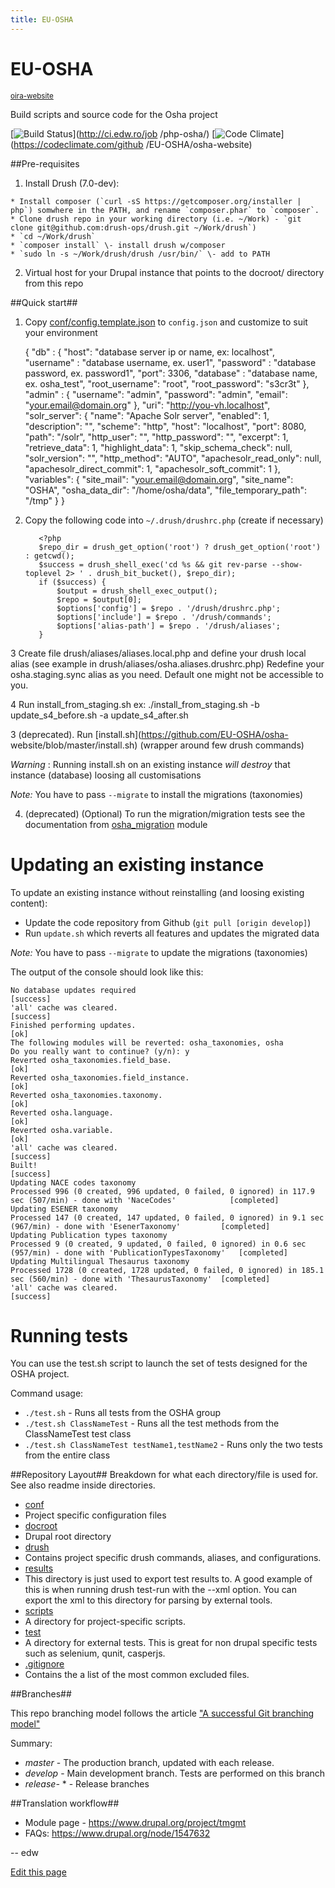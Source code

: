 ```yaml
---
title: EU-OSHA
---
```

#  EU-OSHA


<small class="github">[oira-website](https://github.com/EU-OSHA/oira-website)</small>

Build scripts and source code for the Osha project

[![Build
Status](https://camo.githubusercontent.com/9f6e6c1797d866adafee82039e43a08b025e1808/687474703a2f2f63692e6564772e726f2f6275696c645374617475732f69636f6e3f6a6f623d7068702d6f736861)](http://ci.edw.ro/job
/php-osha/) [![Code
Climate](https://camo.githubusercontent.com/fd7befc52c28f148b5b15ff0eeb63d0a0f4bfc04/68747470733a2f2f636f6465636c696d6174652e636f6d2f6769746875622f45552d4f5348412f6f7368612d776562736974652f6261646765732f6770612e737667)](https://codeclimate.com/github
/EU-OSHA/osha-website)

##Pre-requisites

  1. Install Drush (7.0-dev):

    * Install composer (`curl -sS https://getcomposer.org/installer | php`) somwhere in the PATH, and rename `composer.phar` to `composer`.
    * Clone drush repo in your working directory (i.e. ~/Work) - `git clone git@github.com:drush-ops/drush.git ~/Work/drush`)
    * `cd ~/Work/drush`
    * `composer install` \- install drush w/composer
    * `sudo ln -s ~/Work/drush/drush /usr/bin/` \- add to PATH
  2. Virtual host for your Drupal instance that points to the docroot/ directory from this repo

##Quick start##

  1. Copy [conf/config.template.json](https://github.com/EU-OSHA/osha-website/blob/master/conf/config.template.json) to `config.json` and customize to suit your environment
    
        {
        "db" : {
            "host": "database server ip or name, ex: localhost",
            "username" : "database username, ex. user1",
            "password" : "database password, ex. password1",
            "port": 3306,
            "database" : "database name, ex. osha_test",
            "root_username": "root",
            "root_password": "s3cr3t"
        },
        "admin" : {
            "username": "admin",
            "password": "admin",
            "email": "your.email@domain.org"
        },
        "uri": "http://you-vh.localhost",
        "solr_server": {
            "name": "Apache Solr server",
            "enabled": 1,
            "description": "",
            "scheme": "http",
            "host": "localhost",
            "port": 8080,
            "path": "/solr",
            "http_user": "",
            "http_password": "",
            "excerpt": 1,
            "retrieve_data": 1,
            "highlight_data": 1,
            "skip_schema_check": null,
            "solr_version": "",
            "http_method": "AUTO",
            "apachesolr_read_only": null,
            "apachesolr_direct_commit": 1,
            "apachesolr_soft_commit": 1
        },
        "variables": {
            "site_mail": "your.email@domain.org",
            "site_name": "OSHA",
            "osha_data_dir": "/home/osha/data",
            "file_temporary_path": "/tmp"
        }
    }

  2. Copy the following code into `~/.drush/drushrc.php` (create if necessary)
    
            <?php
            $repo_dir = drush_get_option('root') ? drush_get_option('root') : getcwd();
            $success = drush_shell_exec('cd %s && git rev-parse --show-toplevel 2> ' . drush_bit_bucket(), $repo_dir);
            if ($success) {
                $output = drush_shell_exec_output();
                $repo = $output[0];
                $options['config'] = $repo . '/drush/drushrc.php';
                $options['include'] = $repo . '/drush/commands';
                $options['alias-path'] = $repo . '/drush/aliases';
            }

3 Create file drush/aliases/aliases.local.php and define your drush local
alias (see example in drush/aliases/osha.aliases.drushrc.php) Redefine your
osha.staging.sync alias as you need. Default one might not be accessible to
you.

4 Run install_from_staging.sh ex: ./install_from_staging.sh -b
update_s4_before.sh -a update_s4_after.sh

3 (deprecated). Run [install.sh](https://github.com/EU-OSHA/osha-
website/blob/master/install.sh) (wrapper around few drush commands)

_Warning_ : Running install.sh on an existing instance _will destroy_ that
instance (database) loosing all customisations

_Note:_ You have to pass `--migrate` to install the migrations (taxonomies)

  4. (deprecated) (Optional) To run the migration/migration tests see the documentation from [osha_migration](https://github.com/EU-OSHA/osha-website/tree/master/docroot/sites/all/modules/osha_migration) module

#  Updating an existing instance

To update an existing instance without reinstalling (and loosing existing
content):

  * Update the code repository from Github (`git pull [origin develop]`)
  * Run `update.sh` which reverts all features and updates the migrated data

_Note:_ You have to pass `--migrate` to update the migrations (taxonomies)

The output of the console should look like this:

    
    
    No database updates required                                                                                          [success]
    'all' cache was cleared.                                                                                              [success]
    Finished performing updates.                                                                                          [ok]
    The following modules will be reverted: osha_taxonomies, osha
    Do you really want to continue? (y/n): y
    Reverted osha_taxonomies.field_base.                                                                                  [ok]
    Reverted osha_taxonomies.field_instance.                                                                              [ok]
    Reverted osha_taxonomies.taxonomy.                                                                                    [ok]
    Reverted osha.language.                                                                                               [ok]
    Reverted osha.variable.                                                                                               [ok]
    'all' cache was cleared.                                                                                              [success]
    Built!                                                                                                                [success]
    Updating NACE codes taxonomy
    Processed 996 (0 created, 996 updated, 0 failed, 0 ignored) in 117.9 sec (507/min) - done with 'NaceCodes'            [completed]
    Updating ESENER taxonomy
    Processed 147 (0 created, 147 updated, 0 failed, 0 ignored) in 9.1 sec (967/min) - done with 'EsenerTaxonomy'         [completed]
    Updating Publication types taxonomy
    Processed 9 (0 created, 9 updated, 0 failed, 0 ignored) in 0.6 sec (957/min) - done with 'PublicationTypesTaxonomy'   [completed]
    Updating Multilingual Thesaurus taxonomy
    Processed 1728 (0 created, 1728 updated, 0 failed, 0 ignored) in 185.1 sec (560/min) - done with 'ThesaurusTaxonomy'  [completed]
    'all' cache was cleared.                                                                                              [success]
    

#  Running tests

You can use the test.sh script to launch the set of tests designed for the
OSHA project.

Command usage:

  * `./test.sh` \- Runs all tests from the OSHA group
  * `./test.sh ClassNameTest` \- Runs all the test methods from the ClassNameTest test class
  * `./test.sh ClassNameTest testName1,testName2` \- Runs only the two tests from the entire class

##Repository Layout## Breakdown for what each directory/file is used for. See
also readme inside directories.

  * [conf](https://github.com/EU-OSHA/osha-website/tree/master/conf)
  * Project specific configuration files
  * [docroot](https://github.com/EU-OSHA/osha-website/tree/master/docroot)
  * Drupal root directory
  * [drush](https://github.com/EU-OSHA/osha-website/tree/master/drush)
  * Contains project specific drush commands, aliases, and configurations.
  * [results](https://github.com/EU-OSHA/osha-website/tree/master/results)
  * This directory is just used to export test results to. A good example of this is when running drush test-run with the --xml option. You can export the xml to this directory for parsing by external tools.
  * [scripts](https://github.com/EU-OSHA/osha-website/tree/master/scripts)
  * A directory for project-specific scripts.
  * [test](https://github.com/EU-OSHA/osha-website/tree/master/tests)
  * A directory for external tests. This is great for non drupal specific tests such as selenium, qunit, casperjs.
  * [.gitignore](https://github.com/EU-OSHA/osha-website/blob/master/.gitignore)
  * Contains the a list of the most common excluded files.

##Branches##

This repo branching model follows the article ["A successful Git branching
model"](http://nvie.com/posts/a-successful-git-branching-model)

Summary:

  * _master_ \- The production branch, updated with each release.
  * _develop_ \- Main development branch. Tests are performed on this branch
  * _release-_ * - Release branches

##Translation workflow##

  * Module page - <https://www.drupal.org/project/tmgmt>
  * FAQs: <https://www.drupal.org/node/1547632>

\-- edw

[Edit this page](https://github.com/EU-OSHA/oira-website/edit/master/README.md)

